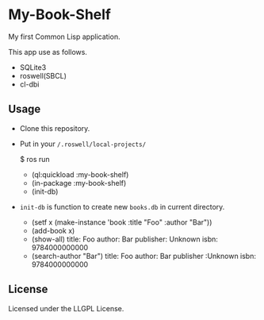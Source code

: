 # My-Book-Shelf

My first Common Lisp application.

This app use as follows.

- SQLite3
- roswell(SBCL)
- cl-dbi

## Usage

- Clone this repository. 
- Put in your `/.roswell/local-projects/`

    $ ros run

    * (ql:quickload :my-book-shelf)
    * (in-package :my-book-shelf)
    * (init-db)

- `init-db` is function to create new `books.db` in current directory.

    * (setf x (make-instance 'book :title "Foo" :author "Bar"))
    * (add-book x)
    * (show-all)
    title: Foo
    author: Bar
    publisher: Unknown
    isbn: 9784000000000
    * (search-author "Bar")
    title: Foo
    author: Bar
    publisher :Unknown
    isbn: 9784000000000

## License

Licensed under the LLGPL License.
